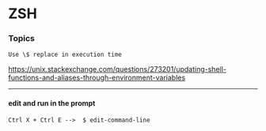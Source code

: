 # ZSH

### Topics

```
Use \$ replace in execution time
```

https://unix.stackexchange.com/questions/273201/updating-shell-functions-and-aliases-through-environment-variables

---

#### edit and run in the prompt
` Ctrl X + Ctrl E -->  $ edit-command-line `

